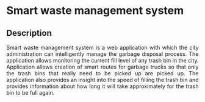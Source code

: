 # Smart waste management system
## Description
<p style="text-align: justify">
Smart waste management system is a web application with which the city administration can intelligently manage the garbage disposal process. The application allows monitoring the current fill level of any trash bin in the city. Application allows creation of smart routes for garbage trucks so that only the trash bins that really need to be picked up are picked up. The application also provides an insight into the speed of filling the trash bin and provides information about how long it will take approximately for the trash bin to be full again.
</p>